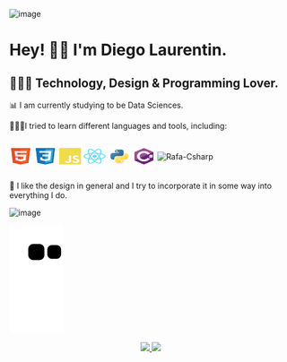 ![image](https://user-images.githubusercontent.com/78370795/124339795-d3296600-db7e-11eb-9355-5e7f9fa8fee9.png)

<h1>Hey! 👋🏻 I'm Diego Laurentin.</h1>

<h2>👨🏻‍💻 Technology, Design & Programming Lover.</h2>

<p>📊 I am currently studying to be Data Sciences.</p>

<p>🕵🏻‍♂️I tried to learn different languages and tools, including:</p>

<div style="display: inline_block"><br>
  <img align="center" alt="Rafa-HTML" height="30" width="40" src="https://raw.githubusercontent.com/devicons/devicon/master/icons/html5/html5-original.svg">
  <img align="center" alt="Rafa-CSS" height="30" width="40" src="https://raw.githubusercontent.com/devicons/devicon/master/icons/css3/css3-original.svg">
  <img align="center" alt="Rafa-Js" height="30" width="40" src="https://raw.githubusercontent.com/devicons/devicon/master/icons/javascript/javascript-plain.svg">
  <img align="center" alt="Rafa-React" height="30" width="40" src="https://raw.githubusercontent.com/devicons/devicon/master/icons/react/react-original.svg">
  <img align="center" alt="Rafa-Python" height="30" width="40" src="https://raw.githubusercontent.com/devicons/devicon/master/icons/python/python-original.svg">
  <img align="center" alt="Rafa-Csharp" height="30" width="40" src="https://raw.githubusercontent.com/devicons/devicon/master/icons/csharp/csharp-original.svg">
  <img align="center" alt="Rafa-Csharp" height="30" width="40" src="https://cdn.jsdelivr.net/gh/devicons/devicon/icons/figma/figma-original.svg" />
 
</div>

##

<p>🎨 I like the design in general and I try to incorporate it in some way into everything I do.</p>

![image](https://user-images.githubusercontent.com/78370795/124339796-d3c1fc80-db7e-11eb-9d63-a0618ed103bb.png)
 
<div> 
  
  ![Snake animation](https://github.com/rafaballerini/rafaballerini/blob/output/github-contribution-grid-snake.svg)
  
</div>

<div align="center">
  <a href="https://github.com/DiegoLaurentin">
  <img height="160em" src="https://github-readme-stats.vercel.app/api?username=DiegoLaurentin&show_icons=true&theme=dark&include_all_commits=true&count_private=true"/>
  <img height="160em" src="https://github-readme-stats.vercel.app/api/top-langs/?username=DiegoLaurentin&layout=compact&langs_count=7&theme=dark"/>
</div>
